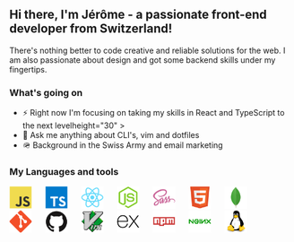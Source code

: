 <link rel="stylesheet" href="https://cdn.jsdelivr.net/gh/devicons/devicon@v2.9.0/devicon.min.css">


## Hi there,  I'm Jérôme - a passionate front-end developer from Switzerland!

There's nothing better to code creative and reliable solutions for the web. I am also passionate about design and got some backend skills under my fingertips. 

 ### What's going on
 - ⚡ Right now I'm focusing on taking my skills in React and TypeScript to the next levelheight="30" > 
 - 💬 Ask me anything about CLI's, vim and dotfiles
 - 🪖 Background in the Swiss Army and email marketing
 
 ### My Languages and tools
 <img src="./images/tech-icons/javascript.svg" height="40px" style="margin-right: 20px; display: inline-block">
<img src="./images/tech-icons/typescript.svg" height="40px" style="margin-right: 20px; display: inline-block">
<img src="./images/tech-icons/react.svg" height="40px" style="margin-right: 20px; display: inline-block">
<img src="./images/tech-icons/nodejs.svg" height="40px" style="margin-right: 20px; display: inline-block">
<img src="./images/tech-icons/sass.svg" height="40px" style="margin-right: 20px; display: inline-block">
<img src="./images/tech-icons/html5.svg" height="40px" style="margin-right: 20px; display: inline-block">
<img src="./images/tech-icons/mongodb.svg" height="40px" style="margin-right: 20px; display: inline-block">
<img src="./images/tech-icons/git.svg" height="40px" style="margin-right: 20px; display: inline-block">
<img src="./images/tech-icons/github.svg" height="40px" style="margin-right: 20px; display: inline-block">
<img src="./images/tech-icons/vim.svg" height="40px" style="margin-right: 20px; display: inline-block">
<img src="./images/tech-icons/express.svg" height="40px" style="margin-right: 20px; display: inline-block">
<img src="./images/tech-icons/npm.svg" height="40px" style="margin-right: 20px; display: inline-block">
<img src="./images/tech-icons/nginx.svg" height="40px" style="margin-right: 20px; display: inline-block">
<img src="./images/tech-icons/linux.svg" height="40px" style="margin-right: 20px; display: inline-block">

 
